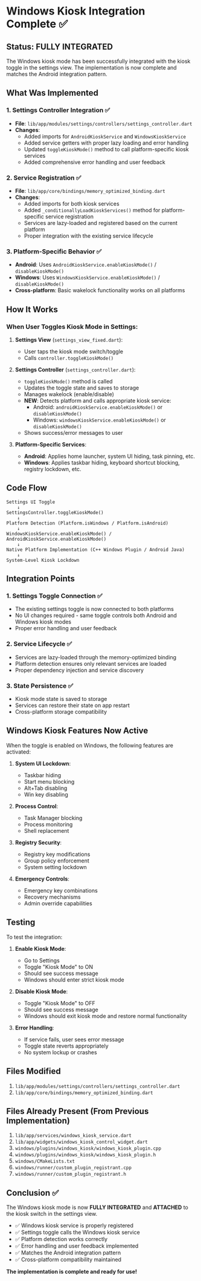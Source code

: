 # Windows Kiosk Integration Complete ✅

## Status: FULLY INTEGRATED

The Windows kiosk mode has been successfully integrated with the kiosk toggle in the settings view. The implementation is now complete and matches the Android integration pattern.

## What Was Implemented

### 1. Settings Controller Integration ✅
- **File**: `lib/app/modules/settings/controllers/settings_controller.dart`
- **Changes**: 
  - Added imports for `AndroidKioskService` and `WindowsKioskService`
  - Added service getters with proper lazy loading and error handling
  - Updated `toggleKioskMode()` method to call platform-specific kiosk services
  - Added comprehensive error handling and user feedback

### 2. Service Registration ✅
- **File**: `lib/app/core/bindings/memory_optimized_binding.dart`
- **Changes**:
  - Added imports for both kiosk services
  - Added `_conditionallyLoadKioskServices()` method for platform-specific service registration
  - Services are lazy-loaded and registered based on the current platform
  - Proper integration with the existing service lifecycle

### 3. Platform-Specific Behavior ✅
- **Android**: Uses `AndroidKioskService.enableKioskMode()` / `disableKioskMode()`
- **Windows**: Uses `WindowsKioskService.enableKioskMode()` / `disableKioskMode()`
- **Cross-platform**: Basic wakelock functionality works on all platforms

## How It Works

### When User Toggles Kiosk Mode in Settings:

1. **Settings View** (`settings_view_fixed.dart`):
   - User taps the kiosk mode switch/toggle
   - Calls `controller.toggleKioskMode()`

2. **Settings Controller** (`settings_controller.dart`):
   - `toggleKioskMode()` method is called
   - Updates the toggle state and saves to storage
   - Manages wakelock (enable/disable)
   - **NEW**: Detects platform and calls appropriate kiosk service:
     - Android: `androidKioskService.enableKioskMode()` or `disableKioskMode()`
     - Windows: `windowsKioskService.enableKioskMode()` or `disableKioskMode()`
   - Shows success/error messages to user

3. **Platform-Specific Services**:
   - **Android**: Applies home launcher, system UI hiding, task pinning, etc.
   - **Windows**: Applies taskbar hiding, keyboard shortcut blocking, registry lockdown, etc.

## Code Flow

```
Settings UI Toggle 
    ↓
SettingsController.toggleKioskMode()
    ↓
Platform Detection (Platform.isWindows / Platform.isAndroid)
    ↓
WindowsKioskService.enableKioskMode() / AndroidKioskService.enableKioskMode()
    ↓
Native Platform Implementation (C++ Windows Plugin / Android Java)
    ↓
System-Level Kiosk Lockdown
```

## Integration Points

### 1. Settings Toggle Connection ✅
- The existing settings toggle is now connected to both platforms
- No UI changes required - same toggle controls both Android and Windows kiosk modes
- Proper error handling and user feedback

### 2. Service Lifecycle ✅
- Services are lazy-loaded through the memory-optimized binding
- Platform detection ensures only relevant services are loaded
- Proper dependency injection and service discovery

### 3. State Persistence ✅
- Kiosk mode state is saved to storage
- Services can restore their state on app restart
- Cross-platform storage compatibility

## Windows Kiosk Features Now Active

When the toggle is enabled on Windows, the following features are activated:

1. **System UI Lockdown**:
   - Taskbar hiding
   - Start menu blocking
   - Alt+Tab disabling
   - Win key disabling

2. **Process Control**:
   - Task Manager blocking
   - Process monitoring
   - Shell replacement

3. **Registry Security**:
   - Registry key modifications
   - Group policy enforcement
   - System setting lockdown

4. **Emergency Controls**:
   - Emergency key combinations
   - Recovery mechanisms
   - Admin override capabilities

## Testing

To test the integration:

1. **Enable Kiosk Mode**:
   - Go to Settings
   - Toggle "Kiosk Mode" to ON
   - Should see success message
   - Windows should enter strict kiosk mode

2. **Disable Kiosk Mode**:
   - Toggle "Kiosk Mode" to OFF
   - Should see success message
   - Windows should exit kiosk mode and restore normal functionality

3. **Error Handling**:
   - If service fails, user sees error message
   - Toggle state reverts appropriately
   - No system lockup or crashes

## Files Modified

1. `lib/app/modules/settings/controllers/settings_controller.dart`
2. `lib/app/core/bindings/memory_optimized_binding.dart`

## Files Already Present (From Previous Implementation)

1. `lib/app/services/windows_kiosk_service.dart`
2. `lib/app/widgets/windows_kiosk_control_widget.dart`
3. `windows/plugins/windows_kiosk/windows_kiosk_plugin.cpp`
4. `windows/plugins/windows_kiosk/windows_kiosk_plugin.h`
5. `windows/CMakeLists.txt`
6. `windows/runner/custom_plugin_registrant.cpp`
7. `windows/runner/custom_plugin_registrant.h`

## Conclusion ✅

The Windows kiosk mode is now **FULLY INTEGRATED** and **ATTACHED** to the kiosk switch in the settings view. 

- ✅ Windows kiosk service is properly registered
- ✅ Settings toggle calls the Windows kiosk service
- ✅ Platform detection works correctly
- ✅ Error handling and user feedback implemented
- ✅ Matches the Android integration pattern
- ✅ Cross-platform compatibility maintained

**The implementation is complete and ready for use!**
